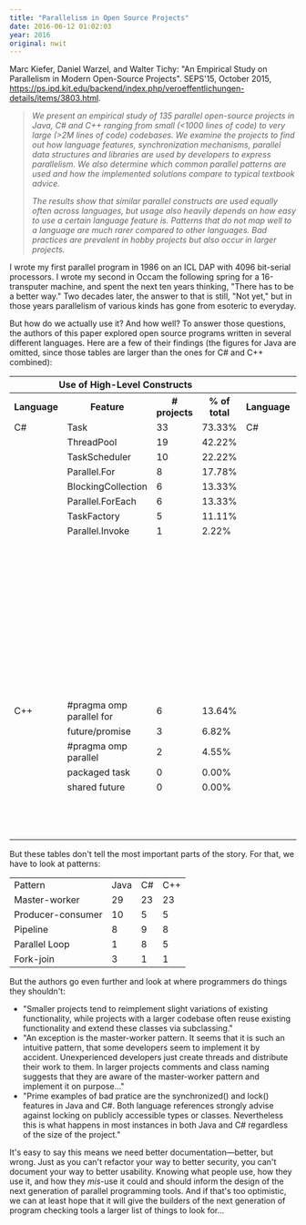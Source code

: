 ```yaml
---
title: "Parallelism in Open Source Projects"
date: 2016-06-12 01:02:03
year: 2016
original: nwit
---
```

<p>
  Marc Kiefer, Daniel Warzel, and Walter Tichy:
  "An Empirical Study on Parallelism in Modern Open-Source Projects".
  SEPS'15, October 2015, 
  <a href="https://ps.ipd.kit.edu/backend/index.php/veroeffentlichungen-details/items/3803.html">https://ps.ipd.kit.edu/backend/index.php/veroeffentlichungen-details/items/3803.html</a>.
</p>
<blockquote>
  <em>
    <p>
      We present an empirical study of 135 parallel open-source
      projects in Java, C# and C++ ranging from small (&lt;1000 lines
      of code) to very large (&gt;2M lines of code) codebases. We
      examine the projects to find out how language features,
      synchronization mechanisms, parallel data structures and
      libraries are used by developers to express parallelism. We also
      determine which common parallel patterns are used and how the
      implemented solutions compare to typical textbook advice.
    </p>
    <p>
      The results show that similar parallel constructs are used
      equally often across languages, but usage also heavily depends
      on how easy to use a certain language feature is. Patterns that
      do not map well to a language are much rarer compared to other
      languages. Bad practices are prevalent in hobby projects but
      also occur in larger projects.
    </p>
  </em>
</blockquote>
<p>
  I wrote my first parallel program in 1986 on an ICL DAP with 4096
  bit-serial processors.  I wrote my second in Occam the following
  spring for a 16-transputer machine, and spent the next ten years
  thinking, "There has to be a better way."  Two decades later, the
  answer to that is still, "Not yet," but in those years parallelism
  of various kinds has gone from esoteric to everyday.
</p>
<p>
  But how do we actually use it?  And how well?  To answer those
  questions, the authors of this paper explored open source programs
  written in several different languages.  Here are a few of their
  findings (the figures for Java are omitted, since those tables are
  larger than the ones for C# and C++ combined):
</p>
<table class="table table-striped">
  <tr>
    <th colspan="4">Use of High-Level Constructs</th>
    <th colspan="4">Use of Synchronization Primitives</th>
  </tr>
  <tr>
    <th>Language</th>
    <th>Feature</th>
    <th># projects</th>
    <th>% of total</th>
    <th>Language</th>
    <th>Feature</th>
    <th># projects</th>
    <th>% of total</th>
  </tr>
  <tr>
    <td>C#</td>
    <td>Task</td>
    <td>33</td>
    <td>73.33%</td>
    <td>C#</td>
    <td>lock()</td>
    <td>42</td>
    <td>93.33%</td>
  </tr>
  <tr>
    <td></td>
    <td>ThreadPool</td>
    <td>19</td>
    <td>42.22%</td>
    <td></td>
    <td>ManualResetEvent</td>
    <td>22</td>
    <td>48.89%</td>
  </tr>
  <tr>
    <td></td>
    <td>TaskScheduler</td>
    <td>10</td>
    <td>22.22%</td>
    <td></td>
    <td>Monitor</td>
    <td>17</td>
    <td>37.78%</td>
  </tr>
  <tr>
    <td></td>
    <td>Parallel.For</td>
    <td>8</td>
    <td>17.78%</td>
    <td></td>
    <td>AutoResetEvent</td>
    <td>16</td>
    <td>35.56%</td>
  </tr>
  <tr>
    <td></td>
    <td>BlockingCollection</td>
    <td>6</td>
    <td>13.33%</td>
    <td></td>
    <td>ReaderWriterLockSlim</td>
    <td>15</td>
    <td>33.33%</td>
  </tr>
  <tr>
    <td></td>
    <td>Parallel.ForEach</td>
    <td>6</td>
    <td>13.33%</td>
    <td></td>
    <td>WaitHandle</td>
    <td>13</td>
    <td>28.89%</td>
  </tr>
  <tr>
    <td></td>
    <td>TaskFactory</td>
    <td>5</td>
    <td>11.11%</td>
    <td></td>
    <td>EventWaitHandle</td>
    <td>10</td>
    <td>22.22%</td>
  </tr>
  <tr>
    <td></td>
    <td>Parallel.Invoke</td>
    <td>1</td>
    <td>2.22%</td>
    <td></td>
    <td>Mutex</td>
    <td>10</td>
    <td>22.22%</td>
  </tr>
  <tr>
    <td colspan="4"></td>
    <td></td>
    <td>ManualResetEventSlim</td>
    <td>8</td>
    <td>17.78%</td>
  </tr>
  <tr>
    <td colspan="4"></td>
    <td></td>
    <td>Barrier</td>
    <td>7</td>
    <td>15.56%</td>
  </tr>
  <tr>
    <td colspan="4"></td>
    <td></td>
    <td>Semaphore</td>
    <td>6</td>
    <td>13.33%</td>
  </tr>
  <tr>
    <td colspan="4"></td>
    <td></td>
    <td>SpinWait</td>
    <td>4</td>
    <td>8.89%</td>
  </tr>
  <tr>
    <td colspan="4"></td>
    <td></td>
    <td>CountdownEvent</td>
    <td>3</td>
    <td>6.67%</td>
  </tr>
  <tr>
    <td colspan="4"></td>
    <td></td>
    <td>ReaderWriterLock</td>
    <td>3</td>
    <td>6.67%</td>
  </tr>
  <tr>
    <td colspan="4"></td>
    <td></td>
    <td>SemaphoreSlim</td>
    <td>3</td>
    <td>6.67%</td>
  </tr>
  <tr>
    <td colspan="4"></td>
    <td></td>
    <td>MethodImplOptions Synchronized</td>
    <td>2</td>
    <td>4.44%</td>
  </tr>
  <tr>
    <td colspan="4"></td>
    <td></td>
    <td>Interlocked.MemoryBarrier</td>
    <td>1</td>
    <td>2,22%</td>
  </tr>
  <tr>
    <td colspan="4"></td>
    <td></td>
    <td>SpinLock</td>
    <td>0</td>
    <td>0.00%</td>
  </tr>
  <tr>
    <td>C++</td>
    <td>#pragma omp parallel for</td>
    <td>6</td>
    <td>13.64%</td>
    <td></td>
    <td>mutex</td>
    <td>39</td>
    <td>88.64%</td>
  </tr>
  <tr>
    <td></td>
    <td>future/promise</td>
    <td>3</td>
    <td>6.82%</td>
    <td></td>
    <td>condition variable</td>
    <td>28</td>
    <td>63.63%</td>
  </tr>
  <tr>
    <td></td>
    <td>#pragma omp parallel</td>
    <td>2</td>
    <td>4.55%</td>
    <td></td>
    <td>Semaphore</td>
    <td>18</td>
    <td>40.91%</td>
  </tr>
  <tr>
    <td></td>
    <td>packaged task</td>
    <td>0</td>
    <td>0.00%</td>
    <td></td>
    <td>CriticalSection</td>
    <td>17</td>
    <td>38.64%</td>
  </tr>
  <tr>
    <td></td>
    <td>shared future</td>
    <td>0</td>
    <td>0.00%</td>
    <td></td>
    <td>unique lock</td>
    <td>16</td>
    <td>36.36%</td>
  </tr>
  <tr>
    <td colspan="4"></td>
    <td></td>
    <td>lock guard</td>
    <td>12</td>
    <td>27.27%</td>
  </tr>
  <tr>
    <td colspan="4"></td>
    <td></td>
    <td>barrier</td>
    <td>5</td>
    <td>11.36%</td>
  </tr>
  <tr>
    <td colspan="4"></td>
    <td></td>
    <td>#pragma omp critical</td>
    <td>3</td>
    <td>6.82%</td>
  </tr>
</table>
<p>
  But these tables don't tell the most important parts of the story.
  For that, we have to look at patterns:
</p>
<table class="table table-striped">
  <tr>
    <td>Pattern</td>
    <td>Java</td>
    <td>C#</td>
    <td>C++</td>
  </tr>
  <tr>
    <td>Master-worker</td>
    <td>29</td>
    <td>23</td>
    <td>23</td>
  </tr>
  <tr>
    <td>Producer-consumer</td>
    <td>10</td>
    <td>5</td>
    <td>5</td>
  </tr>
  <tr>
    <td>Pipeline</td>
    <td>8</td>
    <td>9</td>
    <td>8</td>
  </tr>
  <tr>
    <td>Parallel Loop</td>
    <td>1</td>
    <td>8</td>
    <td>5</td>
  </tr>
  <tr>
    <td>Fork-join</td>
    <td>3</td>
    <td>1</td>
    <td>1</td>
  </tr>
</table>
<p>
  But the authors go even further
  and look at where programmers do things they shouldn't:
</p>
<ul>
  <li>
    "Smaller projects tend to reimplement slight variations of existing
    functionality, while projects with a larger codebase often reuse
    existing functionality and extend these classes via subclassing."
  </li>
  <li>
    "An exception is the master-worker pattern. It seems that it is
    such an intuitive pattern, that some developers seem to implement
    it by accident. Unexperienced developers just create threads and
    distribute their work to them. In larger projects comments and
    class naming suggests that they are aware of the master-worker
    pattern and implement it on purpose..."
  </li>
  <li>
    "Prime examples of bad pratice are the synchronized() and lock()
    features in Java and C#. Both language references strongly advise
    against locking on publicly accessible types or classes. Nevertheless
    this is what happens in most instances in both Java and C# regardless
    of the size of the project."
  </li>
</ul>
<p>
  It's easy to say this means we need better
  documentation&mdash;better, but wrong.  Just as you can't refactor
  your way to better security, you can't document your way to better
  usability.  Knowing what people use, how they use it, and how
  they <em>mis</em>-use it could and should inform the design of the
  next generation of parallel programming tools.  And if that's too
  optimistic, we can at least hope that it will give the builders of
  the next generation of program checking tools a larger list of
  things to look for...
</p>
